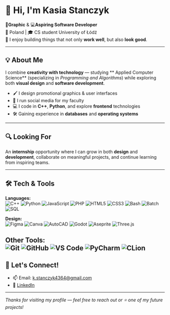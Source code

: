# 👋 Hi, I'm Kasia Stanczyk

🎨**Graphic** & 💻**Aspiring Software Developer**  
📍 Poland | 🎓 CS student University of Łódź  
🌱 I enjoy building things that not only **work well**, but also **look good**.
 
---

## 💡 About Me
I combine **creativity with technology**
— studying ** Applied Computer Science** (specializing in *Programming and Algorithms*) while exploring both **visual design** and **software development**.
- 🖌️ I design promotional graphics & user interfaces  
- 📱 I run social media for my faculty 
- 💻 I code in **C++**, **Python**, and explore **frontend** technologies  
- 🛠️ Gaining experience in **databases** and **operating systems**

---

## 🔍 Looking For
An **internship** opportunity where I can grow in both **design** and **development**, collaborate on meaningful projects, and continue learning from inspiring teams.

---

## 🛠️ Tech & Tools

**Languages:**  
![C++](https://img.shields.io/badge/C++-00599C?style=flat&logo=c%2B%2B&logoColor=white) ![Python](https://img.shields.io/badge/Python-3776AB?style=flat&logo=python&logoColor=white) ![JavaScript](https://img.shields.io/badge/JavaScript-F7DF1E?style=flat&logo=javascript&logoColor=black) ![PHP](https://img.shields.io/badge/PHP-777BB4?style=flat&logo=php&logoColor=white) ![HTML5](https://img.shields.io/badge/HTML5-E34F26?style=flat&logo=html5&logoColor=white) ![CSS3](https://img.shields.io/badge/CSS3-1572B6?style=flat&logo=css3&logoColor=white) ![Bash](https://img.shields.io/badge/Bash-4EAA25?style=flat&logo=gnubash&logoColor=white) ![Batch](https://img.shields.io/badge/Batch-000000?style=flat&logo=windows&logoColor=white) ![SQL](https://img.shields.io/badge/SQL-CC2927?style=flat&logo=oracle&logoColor=white)

**Design:**  
![Figma](https://img.shields.io/badge/Figma-F24E1E?style=flat&logo=figma&logoColor=white) ![Canva](https://img.shields.io/badge/Canva-00C4CC?style=flat&logo=canva&logoColor=white) ![AutoCAD](https://img.shields.io/badge/AutoCAD-E60000?style=flat&logo=autodesk&logoColor=white) ![Godot](https://img.shields.io/badge/Godot-478CBF?style=flat&logo=godot-engine&logoColor=white) ![Aseprite](https://img.shields.io/badge/Aseprite-7D929E?style=flat&logo=aseprite&logoColor=white) ![Three.js](https://img.shields.io/badge/Three.js-000000?style=flat&logo=three.js&logoColor=white)

**Other Tools:**  
![Git](https://img.shields.io/badge/Git-F05032?style=flat&logo=git&logoColor=white)  ![GitHub](https://img.shields.io/badge/GitHub-181717?style=flat&logo=github&logoColor=white)  ![VS Code](https://img.shields.io/badge/VS%20Code-007ACC?style=flat&logo=visual-studio-code&logoColor=white) ![PyCharm](https://img.shields.io/badge/PyCharm-000000?style=flat&logo=pycharm&logoColor=white) ![CLion](https://img.shields.io/badge/CLion-000000?style=flat&logo=clion&logoColor=white)  
---

## 🤝 Let's Connect!
- 📫 Email: k.stanczyk4364@gmail.com
- 💼 [LinkedIn](https://www.linkedin.com/in/katarzyna-stanczykk/)  

---

_Thanks for visiting my profile — feel free to reach out or ⭐ one of my future projects!_
